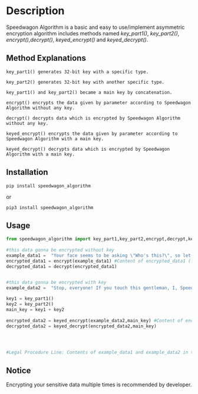 # Description
Speedwagon Algorithm is a basic and easy to use/implement asymmetric encryption algorithm includes methods named *key_part1()*, *key_part2()*, *encrypt()*,*decrypt()*, *keyed_encrypt()* and *keyed_decrypt()*.

## Method Explanations

    key_part1() generates 32-bit key with a specific type. 

    key_part2() generates 32-bit key with another specific type.

    key_part1() and key_part2() became a main key by concatenation.

    encrypt() encrypts the data given by parameter according to Speedwagon Algorithm without any key.

    decrypt() decrypts data which is encrypted by Speedwagon Algorithm without any key.

    keyed_encrypt() encrypts the data given by parameter according to Speedwagon Algorithm with a main key.

    keyed_decrypt() decrypts data which is encrypted by Speedwagon Algorithm with a main key.


## Installation

    pip install speedwagon_algorithm
  or
  
    pip3 install speedwagon_algorithm


## Usage
```python
from speedwagon_algorithm import key_part1,key_part2,encrypt,decrypt,keyed_encrypt,keyed_decrypt
    
#this data gonna be encrypted without key
example_data1 =  "Your face seems to be asking \"Who's this?\", so let me introduce myself! I'm the meddling Speedwagon!"
encrypted_data1 = encrypt(example_data1) #Content of encrypted_data1 (fix): iaxg3fjafhsfjmbv3auxy5hq65ajmbslv65a65aadsslvjmbpdfg3fjmbyua65ajmbuxyslvagsavahidoysjmb"""hjlapag3f'''slvjmbpdfapaavaslv???""",,,jmbslvg3fjmbasg65apdfjmbads65ajmbavahidpdfhsfg3fgiajaf5hq65ajmbadsvsgslv65aasgv3a!!!jmbkjj'''adsjmbpdfapa65ajmbads65agiagiaasgavahidoysjmb5s5yus65a65agiaovcuxyoysg3fhid!!!
decrypted_data1 = decrypt(encrypted_data1)


#this data gonna be encrypted with key
example_data2 =  "Stop, everyone! If you touch this gentleman, I, Speedwagon, won't forgive you!"
    
key1 = key_part1()
key2 = key_part2()
main_key = key1 + key2
    
encrypted_data2 = keyed_encrypt(example_data2,main_key) #Content of encrypted_data2 (will be change if main_key changed): 5s5ytdovcyuskfjyusyus65agia65ayusyus65agiaslvslvovcoysytdoysoyskfjslvgiakfj65aovcovcoysytdyuskfjgiatysf8sghcg3f65af8sg3f54kofdgvxkghofdghcghc65akhy65akghf8skhy65a65agvxkghgvxtys54ktysf8stys54kkhypdfg3fyus,,,jmb65a8dq65ahsfvsgg3fhid65a!!!jmbkjjv3ajmbvsgg3fjafjmbpdfg3fjaf5hqapajmbpdfapaavaslvjmboys65ahidpdfasg65aadsuxyhid,,,jmbkjj,,,jmb5s5yus65a65agiaovcuxyoysg3fhid,,,jmbovcg3fhid'''pdfjmbv3ag3fhsfoysava8dq65ajmbvsgg3fjaf!!!
decrypted_data2 = keyed_decrypt(encrypted_data2,main_key)




#Legal Procedure Line: Contents of example_data1 and example_data2 in this example script, come from JoJo's Bizarre Encyclopedia (https://jojowiki.com), and must be attributed to its authors if you are using it on another wiki or web page, as specified in the license.
```
    
## Notice
Encrypting your sensitive data multiple times is recommended by developer.
